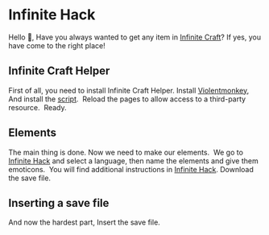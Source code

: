  # Infinite Hack
Hello 👋, Have you always wanted to get any item in [Infinite Craft](https://neal.fun/infinite-craft/)? If yes, you have come to the right place!

## Infinite Craft Helper

First of all, you need to install Infinite Craft Helper.
Install [Violentmonkey](https://chromewebstore.google.com/detail/violentmonkey/jinjaccalgkegednnccohejagnlnfdag),
![]()
And install the [script](https://greasyfork.org/en/scripts/488667-infinite-craft-helper).
![]()
Reload the pages to allow access to a third-party resource.
![]()
Ready.

## Elements

The main thing is done. Now we need to make our elements.
![]()
We go to [Infinite Hack]() and select a language, then name the elements and give them emoticons.
![]()
You will find additional instructions in [Infinite Hack](). Download the save file.
![]()
## Inserting a save file

And now the hardest part, Insert the save file.
